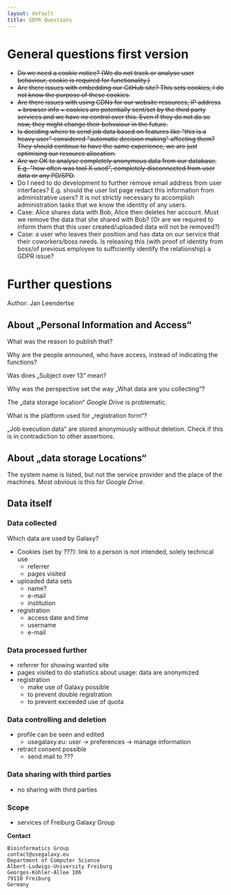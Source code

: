 ```yaml
---
layout: default
title: GDPR Questions
---
```


# General questions first version

- ~~Do we need a cookie notice? (We do not track or analyse user behaviour, cookie is required for functionality.)~~
- ~~Are there issues with embedding our GitHub site? This sets cookies, I do not know the purpose of these cookies.~~
- ~~Are there issues with using CDNs for our website resources, IP address + browser info + cookies are potentially sent/set by the third party services and we have no control over this. Even if they do not do so now, they might change their behvaiour in the future.~~
- ~~Is deciding where to send job data based on features like "this is a heavy user" considered "automatic decision making" affecting them? They should continue to have the same experience, we are just optimising our resource allocation.~~
- ~~Are we OK to analyse completely anonymous data from our database. E.g. "how often was tool X used", completely disconnected from user data or any PD/SPD.~~
- Do I need to do development to further remove email address from user interfaces? E.g. should the user list page redact this information from administrative users? It is not strictly necessary to accomplish administration tasks that we know the identity of any users.
- Case: Alice shares data with Bob, Alice then deletes her account. Must we remove the data that she shared with Bob? (Or are we required to inform them that this user created/uploaded data will not be removed?)
- Case: a user who leaves their position and has data on our service that their coworkers/boss needs. Is releasing this (with proof of identity from boss/of previous employee to sufficiently identify the relationship) a GDPR issue?

# Further questions

Author: Jan Leendertse

## About „Personal Information and Access“

What was the reason to publish that?

Why are the people announed, who have access, instead of indicating the functions?

Was does „Subject over 13“ mean?

Why was the perspective set the way „What data are you collecting“?

The „data storage location“ *Google Drive* is problematic.

What is the platform used for „registration form“?

„Job execution data“ are stored anonymously without deletion. Check if this is in contradiction to other assertions.

## About „data storage Locations“

The system name is listed, but not the service provider and the place of the machines. Most obvious is this for *Google Drive*.

## Data itself

### Data collected

Which data are used by Galaxy?

- Cookies (set by ???): link to a person is not intended, solely technical use
  - referrer
  - pages visited
- uploaded data sets
  - name?
  - e-mail
  - institution
- registration
  - access date and time
  - username
  - e-mail


### Data processed further

- referrer for showing wanted site
- pages visited to do statistics about usage: data are anonymized <!--directly, before processing?-->
- registration
  - make use of Galaxy possible
  - to prevent double registration
  - to prevent exceeded use of quota

### Data controlling and deletion

- profile can be seen and edited
  - usegalaxy.eu: user → preferences → manage information
- retract consent possible
  - send mail to ???

### Data sharing with third parties

- no sharing with third parties

<!--Is that true?-->

### Scope

- services of Freiburg Galaxy Group

**Contact**

```
Bioinformatics Group
contact@usegalaxy.eu
Department of Computer Science
Albert-Ludwigs-University Freiburg
Georges-Köhler-Allee 106
79110 Freiburg
Germany
```



<!-- Are there embedded sites which are not clearly distinguishible?-->
